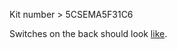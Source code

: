 Kit number > 5CSEMA5F31C6

Switches on the back should look [like](https://drive.google.com/file/d/1lKUxznqdU5AkAaFCIW5_UOV_Fr8vCqHY/view?usp=sharing).
 